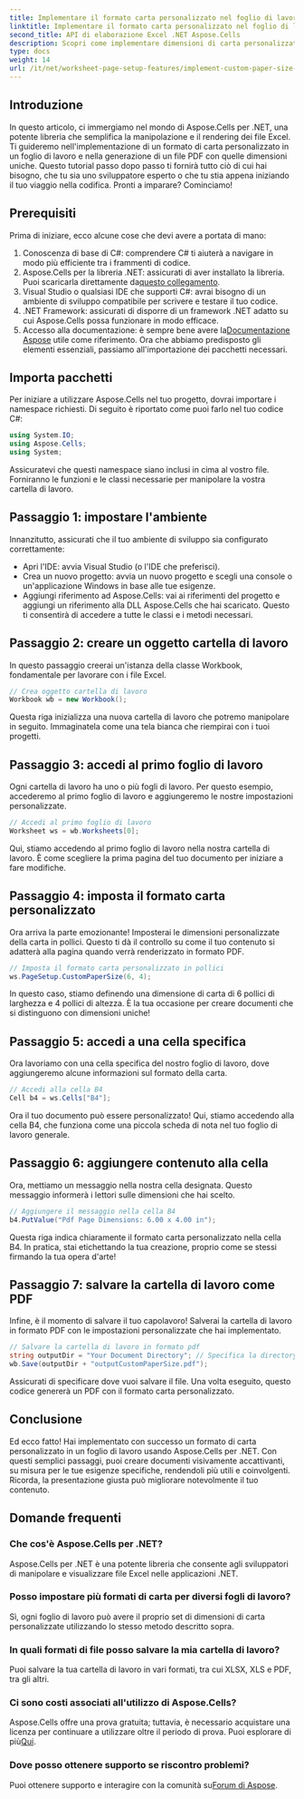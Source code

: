 ```yaml
---
title: Implementare il formato carta personalizzato nel foglio di lavoro per il rendering
linktitle: Implementare il formato carta personalizzato nel foglio di lavoro per il rendering
second_title: API di elaborazione Excel .NET Aspose.Cells
description: Scopri come implementare dimensioni di carta personalizzate nei fogli di lavoro usando Aspose.Cells per .NET. Semplici passaggi per generare documenti PDF personalizzati.
type: docs
weight: 14
url: /it/net/worksheet-page-setup-features/implement-custom-paper-size-for-rendering/
---
```

## Introduzione
In questo articolo, ci immergiamo nel mondo di Aspose.Cells per .NET, una potente libreria che semplifica la manipolazione e il rendering dei file Excel. Ti guideremo nell'implementazione di un formato di carta personalizzato in un foglio di lavoro e nella generazione di un file PDF con quelle dimensioni uniche. Questo tutorial passo dopo passo ti fornirà tutto ciò di cui hai bisogno, che tu sia uno sviluppatore esperto o che tu stia appena iniziando il tuo viaggio nella codifica.
Pronti a imparare? Cominciamo!
## Prerequisiti
Prima di iniziare, ecco alcune cose che devi avere a portata di mano:
1. Conoscenza di base di C#: comprendere C# ti aiuterà a navigare in modo più efficiente tra i frammenti di codice.
2.  Aspose.Cells per la libreria .NET: assicurati di aver installato la libreria. Puoi scaricarla direttamente da[questo collegamento](https://releases.aspose.com/cells/net/).
3. Visual Studio o qualsiasi IDE che supporti C#: avrai bisogno di un ambiente di sviluppo compatibile per scrivere e testare il tuo codice.
4. .NET Framework: assicurati di disporre di un framework .NET adatto su cui Aspose.Cells possa funzionare in modo efficace.
5.  Accesso alla documentazione: è sempre bene avere la[Documentazione Aspose](https://reference.aspose.com/cells/net/) utile come riferimento.
Ora che abbiamo predisposto gli elementi essenziali, passiamo all'importazione dei pacchetti necessari.
## Importa pacchetti
Per iniziare a utilizzare Aspose.Cells nel tuo progetto, dovrai importare i namespace richiesti. Di seguito è riportato come puoi farlo nel tuo codice C#:
```csharp
using System.IO;
using Aspose.Cells;
using System;
```
Assicuratevi che questi namespace siano inclusi in cima al vostro file. Forniranno le funzioni e le classi necessarie per manipolare la vostra cartella di lavoro.
## Passaggio 1: impostare l'ambiente
Innanzitutto, assicurati che il tuo ambiente di sviluppo sia configurato correttamente:
- Apri l'IDE: avvia Visual Studio (o l'IDE che preferisci).
- Crea un nuovo progetto: avvia un nuovo progetto e scegli una console o un'applicazione Windows in base alle tue esigenze.
- Aggiungi riferimento ad Aspose.Cells: vai ai riferimenti del progetto e aggiungi un riferimento alla DLL Aspose.Cells che hai scaricato. Questo ti consentirà di accedere a tutte le classi e i metodi necessari.
## Passaggio 2: creare un oggetto cartella di lavoro
In questo passaggio creerai un'istanza della classe Workbook, fondamentale per lavorare con i file Excel. 
```csharp
// Crea oggetto cartella di lavoro
Workbook wb = new Workbook();
```
Questa riga inizializza una nuova cartella di lavoro che potremo manipolare in seguito. Immaginatela come una tela bianca che riempirai con i tuoi progetti.
## Passaggio 3: accedi al primo foglio di lavoro
Ogni cartella di lavoro ha uno o più fogli di lavoro. Per questo esempio, accederemo al primo foglio di lavoro e aggiungeremo le nostre impostazioni personalizzate.
```csharp
// Accedi al primo foglio di lavoro
Worksheet ws = wb.Worksheets[0];
```
Qui, stiamo accedendo al primo foglio di lavoro nella nostra cartella di lavoro. È come scegliere la prima pagina del tuo documento per iniziare a fare modifiche.
## Passaggio 4: imposta il formato carta personalizzato
Ora arriva la parte emozionante! Imposterai le dimensioni personalizzate della carta in pollici. Questo ti dà il controllo su come il tuo contenuto si adatterà alla pagina quando verrà renderizzato in formato PDF.
```csharp
// Imposta il formato carta personalizzato in pollici
ws.PageSetup.CustomPaperSize(6, 4);
```
In questo caso, stiamo definendo una dimensione di carta di 6 pollici di larghezza e 4 pollici di altezza. È la tua occasione per creare documenti che si distinguono con dimensioni uniche!
## Passaggio 5: accedi a una cella specifica
Ora lavoriamo con una cella specifica del nostro foglio di lavoro, dove aggiungeremo alcune informazioni sul formato della carta.
```csharp
// Accedi alla cella B4
Cell b4 = ws.Cells["B4"];
```
Ora il tuo documento può essere personalizzato! Qui, stiamo accedendo alla cella B4, che funziona come una piccola scheda di nota nel tuo foglio di lavoro generale.
## Passaggio 6: aggiungere contenuto alla cella
Ora, mettiamo un messaggio nella nostra cella designata. Questo messaggio informerà i lettori sulle dimensioni che hai scelto.
```csharp
// Aggiungere il messaggio nella cella B4
b4.PutValue("Pdf Page Dimensions: 6.00 x 4.00 in");
```
Questa riga indica chiaramente il formato carta personalizzato nella cella B4. In pratica, stai etichettando la tua creazione, proprio come se stessi firmando la tua opera d'arte!
## Passaggio 7: salvare la cartella di lavoro come PDF
Infine, è il momento di salvare il tuo capolavoro! Salverai la cartella di lavoro in formato PDF con le impostazioni personalizzate che hai implementato.
```csharp
// Salvare la cartella di lavoro in formato pdf
string outputDir = "Your Document Directory"; // Specifica la directory di output
wb.Save(outputDir + "outputCustomPaperSize.pdf");
```
Assicurati di specificare dove vuoi salvare il file. Una volta eseguito, questo codice genererà un PDF con il formato carta personalizzato.
## Conclusione
Ed ecco fatto! Hai implementato con successo un formato di carta personalizzato in un foglio di lavoro usando Aspose.Cells per .NET. Con questi semplici passaggi, puoi creare documenti visivamente accattivanti, su misura per le tue esigenze specifiche, rendendoli più utili e coinvolgenti. Ricorda, la presentazione giusta può migliorare notevolmente il tuo contenuto.
## Domande frequenti
### Che cos'è Aspose.Cells per .NET?
Aspose.Cells per .NET è una potente libreria che consente agli sviluppatori di manipolare e visualizzare file Excel nelle applicazioni .NET.
### Posso impostare più formati di carta per diversi fogli di lavoro?
Sì, ogni foglio di lavoro può avere il proprio set di dimensioni di carta personalizzate utilizzando lo stesso metodo descritto sopra.
### In quali formati di file posso salvare la mia cartella di lavoro?
Puoi salvare la tua cartella di lavoro in vari formati, tra cui XLSX, XLS e PDF, tra gli altri.
### Ci sono costi associati all'utilizzo di Aspose.Cells?
 Aspose.Cells offre una prova gratuita; tuttavia, è necessario acquistare una licenza per continuare a utilizzare oltre il periodo di prova. Puoi esplorare di più[Qui](https://purchase.aspose.com/buy).
### Dove posso ottenere supporto se riscontro problemi?
 Puoi ottenere supporto e interagire con la comunità su[Forum di Aspose](https://forum.aspose.com/c/cells/9).